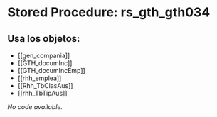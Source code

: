 # Stored Procedure: rs_gth_gth034

## Usa los objetos:
- [[gen_compania]]
- [[GTH_documInc]]
- [[GTH_documIncEmp]]
- [[rhh_emplea]]
- [[Rhh_TbClasAus]]
- [[rhh_TbTipAus]]

*No code available.*
